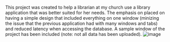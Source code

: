 This project was created to help a librarian at my church use a library application that was better suited for her needs. The emphasis on placed on having a simple design that included everything on one window (minizing the issue that the previous application had with many windows and tabs) and reduced latency when accessing the database. A sample window of the project has been included (note: not all data has been uploaded).
![image](https://user-images.githubusercontent.com/52976547/180698118-b1cec92e-2281-47f1-aa3e-7b133a6b17b4.png)

